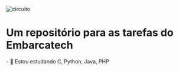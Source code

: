 
![circuito](https://github.com/user-attachments/assets/24d45fb7-337b-4ead-b663-edca16fa12d6)
<h1 align="justified">Um repositório para as tarefas do Embarcatech</h1>
- 🌱 Estou estudando C, Python, Java, PHP


